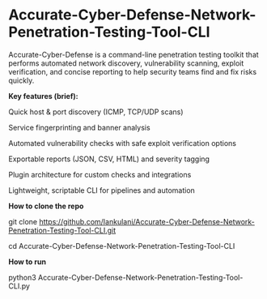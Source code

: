 # Accurate-Cyber-Defense-Network-Penetration-Testing-Tool-CLI
Accurate-Cyber-Defense is a command-line penetration testing toolkit that performs automated network discovery, vulnerability scanning, exploit verification, and concise reporting to help security teams find and fix risks quickly.

**Key features (brief):**

Quick host & port discovery (ICMP, TCP/UDP scans)

Service fingerprinting and banner analysis

Automated vulnerability checks with safe exploit verification options

Exportable reports (JSON, CSV, HTML) and severity tagging

Plugin architecture for custom checks and integrations

Lightweight, scriptable CLI for pipelines and automation

**How to clone the repo**

git clone https://github.com/Iankulani/Accurate-Cyber-Defense-Network-Penetration-Testing-Tool-CLI.git

cd Accurate-Cyber-Defense-Network-Penetration-Testing-Tool-CLI

**How to run**

python3 Accurate-Cyber-Defense-Network-Penetration-Testing-Tool-CLI.py
